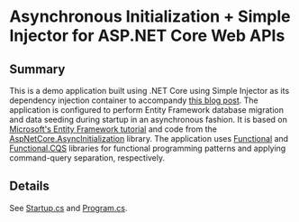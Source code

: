 # Asynchronous Initialization + Simple Injector for ASP.NET Core Web APIs

## Summary

This is a demo application built using .NET Core using Simple Injector as its dependency injection container to accompandy [this blog post](https://creativeknowledgepool.wordpress.com/?p=1743).  The application is configured to perform Entity Framework database migration and data seeding during startup in an asynchronous fashion.  It is based on [Microsoft's Entity Framework tutorial](https://docs.microsoft.com/en-us/aspnet/mvc/overview/getting-started/getting-started-with-ef-using-mvc/creating-an-entity-framework-data-model-for-an-asp-net-mvc-application) and code from the [AspNetCore.AsyncInitialization](https://github.com/thomaslevesque/AspNetCore.AsyncInitialization) library.  The application uses [Functional](https://docs.microsoft.com/en-us/aspnet/mvc/overview/getting-started/getting-started-with-ef-using-mvc/creating-an-entity-framework-data-model-for-an-asp-net-mvc-application) and [Functional.CQS](https://github.com/RyanMarcotte/Functional.CQS) libraries for functional programming patterns and applying command-query separation, respectively.

## Details

See [Startup.cs](src\AsyncInitializationWithSimpleInjectorDemo\Startup.cs) and [Program.cs](src\AsyncInitializationWithSimpleInjectorDemo\Program.cs).
